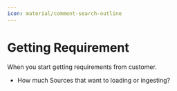 ```yaml
---
icon: material/comment-search-outline
---
```


# Getting Requirement

When you start getting requirements from customer.

- How much Sources that want to loading or ingesting?
